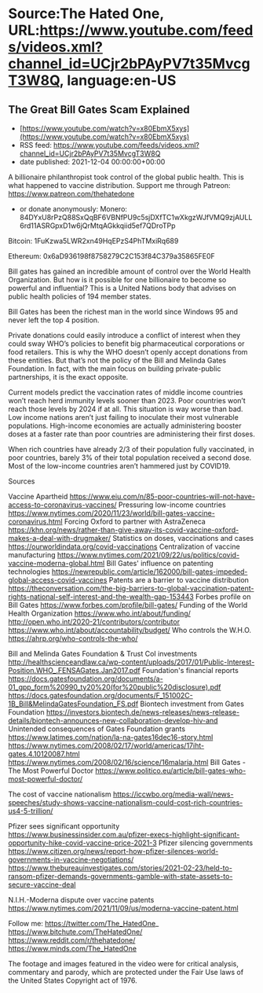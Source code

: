 # Source:The Hated One, URL:https://www.youtube.com/feeds/videos.xml?channel_id=UCjr2bPAyPV7t35MvcgT3W8Q, language:en-US

## The Great Bill Gates Scam Explained
 - [https://www.youtube.com/watch?v=x80EbmX5xys](https://www.youtube.com/watch?v=x80EbmX5xys)
 - RSS feed: https://www.youtube.com/feeds/videos.xml?channel_id=UCjr2bPAyPV7t35MvcgT3W8Q
 - date published: 2021-12-04 00:00:00+00:00

A billionaire philanthropist took control of the global public health. This is what happened to vaccine distribution.
Support me through Patreon: https://www.patreon.com/thehatedone 
- or donate anonymously:
Monero:
84DYxU8rPzQ88SxQqBF6VBNfPU9c5sjDXfTC1wXkgzWJfVMQ9zjAULL6rd11ASRGpxD1w6jQrMtqAGkkqiid5ef7QDroTPp

Bitcoin: 
1FuKzwa5LWR2xn49HqEPzS4PhTMxiRq689

Ethereum:
0x6aD936198f8758279C2C153f84C379a35865FE0F

Bill gates has gained an incredible amount of control over the World Health Organization. But how is it possible for one billionaire to become so powerful and influential? This is a United Nations body that advises on public health policies of 194 member states. 

Bill Gates has been the richest man in the world since Windows 95 and never left the top 4 position. 

Private donations could easily introduce a conflict of interest when they could sway WHO’s policies to benefit big pharmaceutical corporations or food retailers. This is why the WHO doesn’t openly accept donations from these entities. But that’s not the policy of the Bill and Melinda Gates Foundation. In fact, with the main focus on building private-public partnerships, it is the exact opposite. 

Current models predict the vaccination rates of middle income countries won’t reach herd immunity levels sooner than 2023. Poor countries won’t reach those levels by 2024 if at all.
This situation is way worse than bad. Low income nations aren’t just failing to inoculate their most vulnerable populations. High-income economies are actually administering booster doses at a faster rate than poor countries are administering their first doses. 

When rich countries have already 2/3 of their population fully vaccinated, in poor countries, barely 3% of their total population received a second dose. Most of the low-income countries aren’t hammered just by COVID19.

Sources

Vaccine Apartheid
https://www.eiu.com/n/85-poor-countries-will-not-have-access-to-coronavirus-vaccines/
Pressuring low-income countries
https://www.nytimes.com/2020/11/23/world/bill-gates-vaccine-coronavirus.html
Forcing Oxford to partner with AstraZeneca
https://khn.org/news/rather-than-give-away-its-covid-vaccine-oxford-makes-a-deal-with-drugmaker/
Statistics on doses, vaccinations and cases
https://ourworldindata.org/covid-vaccinations
Centralization of vaccine manufacturing
https://www.nytimes.com/2021/09/22/us/politics/covid-vaccine-moderna-global.html
Bill Gates' influence on patenting technologies
https://newrepublic.com/article/162000/bill-gates-impeded-global-access-covid-vaccines
Patents are a barrier to vaccine distribution
https://theconversation.com/the-big-barriers-to-global-vaccination-patent-rights-national-self-interest-and-the-wealth-gap-153443
Forbes profile on Bill Gates
https://www.forbes.com/profile/bill-gates/
Funding of the World Health Organization
https://www.who.int/about/funding/
http://open.who.int/2020-21/contributors/contributor 
https://www.who.int/about/accountability/budget/
Who controls the W.H.O.
https://ahrp.org/who-controls-the-who/

Bill and Melinda Gates Foundation & Trust
CoI investments
http://healthscienceandlaw.ca/wp-content/uploads/2017/01/Public-Interest-Position.WHO_.FENSAGates.Jan2017.pdf
Foundation's financial reports
https://docs.gatesfoundation.org/documents/a-01_gpp_form%20990_ty20%20(for%20public%20disclosure).pdf
https://docs.gatesfoundation.org/documents/F_151002C-1B_Bill&MelindaGatesFoundation_FS.pdf
Biontech investment from Gates Foundation
https://investors.biontech.de/news-releases/news-release-details/biontech-announces-new-collaboration-develop-hiv-and 
Unintended consequences of Gates Foundation grants
https://www.latimes.com/nation/la-na-gates16dec16-story.html
https://www.nytimes.com/2008/02/17/world/americas/17iht-gates.4.10120087.html
https://www.nytimes.com/2008/02/16/science/16malaria.html
Bill Gates - The Most Powerful Doctor
https://www.politico.eu/article/bill-gates-who-most-powerful-doctor/

The cost of vaccine nationalism
https://iccwbo.org/media-wall/news-speeches/study-shows-vaccine-nationalism-could-cost-rich-countries-us4-5-trillion/

Pfizer sees significant opportunity
https://www.businessinsider.com.au/pfizer-execs-highlight-significant-opportunity-hike-covid-vaccine-price-2021-3
Pfizer silencing governments
https://www.citizen.org/news/report-how-pfizer-silences-world-governments-in-vaccine-negotiations/
https://www.thebureauinvestigates.com/stories/2021-02-23/held-to-ransom-pfizer-demands-governments-gamble-with-state-assets-to-secure-vaccine-deal

N.I.H.-Moderna dispute over vaccine patents
https://www.nytimes.com/2021/11/09/us/moderna-vaccine-patent.html



Follow me:
https://twitter.com/The_HatedOne_
https://www.bitchute.com/TheHatedOne/
https://www.reddit.com/r/thehatedone/
https://www.minds.com/The_HatedOne

The footage and images featured in the video were for critical analysis, commentary and parody, which are protected under the Fair Use laws of the United States Copyright act of 1976.

